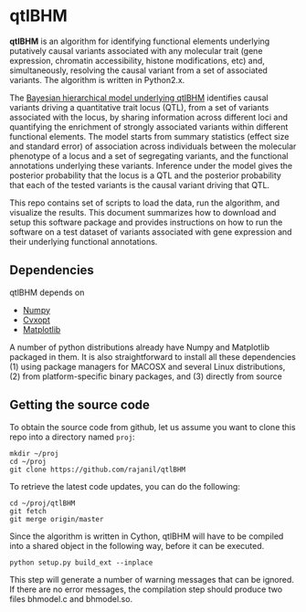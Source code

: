 # qtlBHM

**qtlBHM** is an algorithm for identifying functional elements underlying putatively causal variants
associated with any molecular trait (gene expression, chromatin accessibility, histone modifications, etc) 
and, simultaneously, resolving the causal variant from a set of associated variants. The algorithm is
written in Python2.x.

The [Bayesian hierarchical model underlying qtlBHM]() identifies causal variants driving a
quantitative trait locus (QTL), from a set of variants associated with the locus, 
by sharing information across different loci and quantifying the
enrichment of strongly associated variants within different functional elements. The model starts from
summary statistics (effect size and standard error) of association across individuals 
between the molecular phenotype of a locus and a set of segregating variants, and
the functional annotations underlying these variants. Inference under the model gives
the posterior probability that the locus is a QTL and the posterior probability that 
each of the tested variants is the causal variant driving that QTL.

This repo contains set of scripts to load the data, run the algorithm, and visualize the results. 
This document summarizes how to download and setup this software package and provides instructions 
on how to run the software on a test dataset of variants associated with gene expression and
their underlying functional annotations.

## Dependencies

qtlBHM depends on
+ [Numpy](http://www.numpy.org/)
+ [Cvxopt](http://www.cvxopt.org/)
+ [Matplotlib](http://matplotlib.org/)

A number of python distributions already have Numpy and Matplotlib packaged in them. It is also
straightforward to install all these dependencies
 (1) using package managers for MACOSX and several Linux distributions,
 (2) from platform-specific binary packages, and
 (3) directly from source

## Getting the source code

To obtain the source code from github, let us assume you want to clone this repo into a
directory named `proj`:

    mkdir ~/proj
    cd ~/proj
    git clone https://github.com/rajanil/qtlBHM

To retrieve the latest code updates, you can do the following:

    cd ~/proj/qtlBHM
    git fetch
    git merge origin/master

Since the algorithm is written in Cython, qtlBHM will have to be compiled into a shared object in 
the following way, before it can be executed.

    python setup.py build_ext --inplace

This step will generate a number of warning messages that can be ignored. If there are no 
error messages, the compilation step should produce two files bhmodel.c and bhmodel.so.


